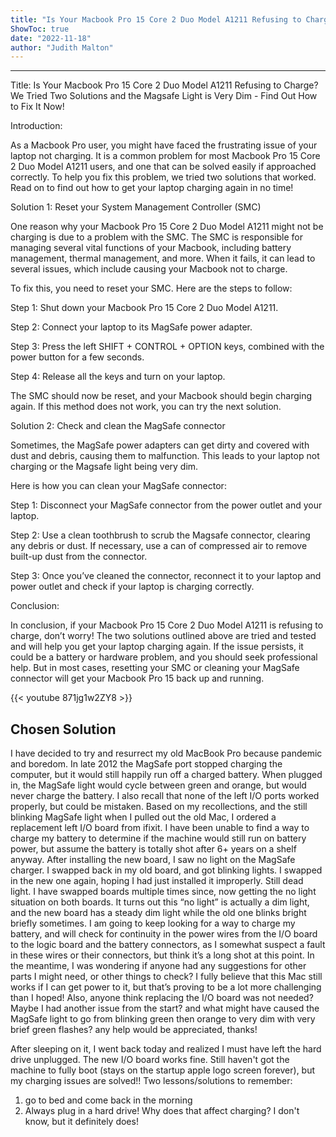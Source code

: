 ```yaml
---
title: "Is Your Macbook Pro 15 Core 2 Duo Model A1211 Refusing to Charge? We Tried Two Solutions and the Magsafe Light is Very Dim - Find Out How to Fix It Now!"
ShowToc: true 
date: "2022-11-18"
author: "Judith Malton"
---
```

*****
Title: Is Your Macbook Pro 15 Core 2 Duo Model A1211 Refusing to Charge? We Tried Two Solutions and the Magsafe Light is Very Dim - Find Out How to Fix It Now!


Introduction:

As a Macbook Pro user, you might have faced the frustrating issue of your laptop not charging. It is a common problem for most Macbook Pro 15 Core 2 Duo Model A1211 users, and one that can be solved easily if approached correctly. To help you fix this problem, we tried two solutions that worked. Read on to find out how to get your laptop charging again in no time!

Solution 1: Reset your System Management Controller (SMC)

One reason why your Macbook Pro 15 Core 2 Duo Model A1211 might not be charging is due to a problem with the SMC. The SMC is responsible for managing several vital functions of your Macbook, including battery management, thermal management, and more. When it fails, it can lead to several issues, which include causing your Macbook not to charge.

To fix this, you need to reset your SMC. Here are the steps to follow:

Step 1: Shut down your Macbook Pro 15 Core 2 Duo Model A1211.

Step 2: Connect your laptop to its MagSafe power adapter.

Step 3: Press the left SHIFT + CONTROL + OPTION keys, combined with the power button for a few seconds.

Step 4: Release all the keys and turn on your laptop.

The SMC should now be reset, and your Macbook should begin charging again. If this method does not work, you can try the next solution.

Solution 2: Check and clean the MagSafe connector

Sometimes, the MagSafe power adapters can get dirty and covered with dust and debris, causing them to malfunction. This leads to your laptop not charging or the Magsafe light being very dim.

Here is how you can clean your MagSafe connector:

Step 1: Disconnect your MagSafe connector from the power outlet and your laptop.

Step 2: Use a clean toothbrush to scrub the Magsafe connector, clearing any debris or dust. If necessary, use a can of compressed air to remove built-up dust from the connector.

Step 3: Once you’ve cleaned the connector, reconnect it to your laptop and power outlet and check if your laptop is charging correctly.

Conclusion:

In conclusion, if your Macbook Pro 15 Core 2 Duo Model A1211 is refusing to charge, don’t worry! The two solutions outlined above are tried and tested and will help you get your laptop charging again. If the issue persists, it could be a battery or hardware problem, and you should seek professional help. But in most cases, resetting your SMC or cleaning your MagSafe connector will get your Macbook Pro 15 back up and running.

{{< youtube 871jg1w2ZY8 >}} 



## Chosen Solution
 I have decided to try and resurrect my old MacBook Pro because pandemic and boredom. 
In late 2012 the MagSafe port stopped charging the computer, but it would still happily run off a charged battery. When plugged in, the MagSafe light would cycle between green and orange, but would never charge the battery. I also recall that none of the left I/O ports worked properly, but could be mistaken. 
Based on my recollections, and the still blinking MagSafe light when I pulled out the old Mac, I ordered a replacement left I/O board from ifixit.  I have been unable to find a way to charge my battery to determine if the machine would still run on battery power, but assume the battery is totally shot after 6+ years on a shelf anyway. 
After installing the new board, I saw no light on the MagSafe charger. I swapped back in my old board, and got blinking lights. I swapped in the new one again, hoping I had just installed it improperly. Still dead light. 
I have swapped boards multiple times since, now getting the no light situation on both boards. It turns out this “no light” is actually a dim light, and the new board has a steady dim light while the old one blinks bright briefly sometimes. 
I am going to keep looking for a way to charge my battery, and will check for continuity in the power wires from the I/O board to the logic board and the battery connectors, as I somewhat suspect a fault in these wires or their connectors, but think it’s a long shot at this point. 
In the meantime, I was wondering if anyone had any suggestions for other parts I might need, or other things to check? I fully believe that this Mac still works if I can get power to it, but that’s proving to be a lot more challenging than I hoped! 
Also, anyone think replacing the I/O board was not needed? Maybe I had another issue from the start? 
and what might have caused the MagSafe light to go from blinking green then orange to very dim with very brief green flashes? 
any help would be appreciated, thanks!

 After sleeping on it, I went back today and realized I must have left the hard drive unplugged. The new I/O board works fine. Still haven't got the machine to fully boot (stays on the startup apple logo screen forever), but my charging issues are solved!!
Two lessons/solutions to remember:
1) go to bed and come back in the morning
2) Always plug in a hard drive! Why does that affect charging? I don't know, but it definitely does!




